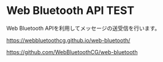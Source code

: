# Web Bluetooth API TEST

Web Bluetooth APIを利用してメッセージの送受信を行います。

https://webbluetoothcg.github.io/web-bluetooth/

https://github.com/WebBluetoothCG/web-bluetooth
